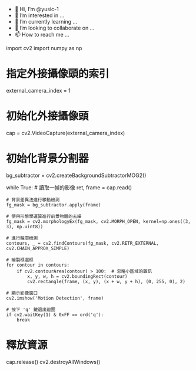 - 👋 Hi, I’m @yusic-1
- 👀 I’m interested in ...
- 🌱 I’m currently learning ...
- 💞️ I’m looking to collaborate on ...
- 📫 How to reach me ...

import cv2
import numpy as np

# 指定外接攝像頭的索引
external_camera_index = 1

# 初始化外接攝像頭
cap = cv2.VideoCapture(external_camera_index)

# 初始化背景分割器
bg_subtractor = cv2.createBackgroundSubtractorMOG2()

while True:
    # 讀取一幀的影像
    ret, frame = cap.read()

    # 背景差異法進行移動檢測
    fg_mask = bg_subtractor.apply(frame)

    # 使用形態學運算進行前景物體的去噪
    fg_mask = cv2.morphologyEx(fg_mask, cv2.MORPH_OPEN, kernel=np.ones((3, 3), np.uint8))

    # 進行輪廓檢測
    contours, _ = cv2.findContours(fg_mask, cv2.RETR_EXTERNAL, cv2.CHAIN_APPROX_SIMPLE)

    # 繪製框選框
    for contour in contours:
        if cv2.contourArea(contour) > 100:  # 忽略小區域的雜訊
            x, y, w, h = cv2.boundingRect(contour)
            cv2.rectangle(frame, (x, y), (x + w, y + h), (0, 255, 0), 2)

    # 顯示影像窗口
    cv2.imshow('Motion Detection', frame)

    # 按下 'q' 鍵退出迴圈
    if cv2.waitKey(1) & 0xFF == ord('q'):
        break

# 釋放資源
cap.release()
cv2.destroyAllWindows()
